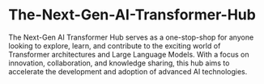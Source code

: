 # The-Next-Gen-AI-Transformer-Hub
The Next-Gen AI Transformer Hub serves as a one-stop-shop for anyone looking to explore, learn, and contribute to the exciting world of Transformer architectures and Large Language Models. With a focus on innovation, collaboration, and knowledge sharing, this hub aims to accelerate the development and adoption of advanced AI technologies.
